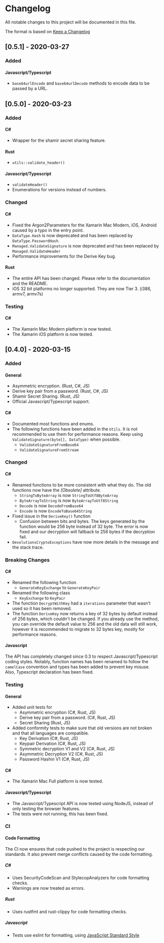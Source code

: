 # Changelog

All notable changes to this project will be documented in this file.

The format is based on [Keep a Changelog](https://keepachangelog.com/en/1.0.0/)


## [0.5.1] - 2020-03-27

### Added
#### Javascript/Typescript
 - `base64urlEncode` and `base64urlDecode` methods to encode data to be passed by a URL.

## [0.5.0] - 2020-03-23

### Added
#### C#
 - Wrapper for the shamir secret sharing feature.

#### Rust
 - `utils::validate_header()`

#### Javascript/Typescript
 - `validateHeader()`
 -  Enumerations for versions instead of numbers.

### Changed
#### C#
 - Fixed the Argon2Parameters for the Xamarin Mac Modern, iOS, Android caused by a typo in the entry point.
 - ```DataType.Hash``` is now deprecated and has been replaced by ```DataType.PasswordHash```.
 - ```Managed.ValidateSignature``` is now deprecated and has been replaced by ```Managed.ValidateHeader```
 - Performance improvements for the Derive Key bug.

#### Rust
 - The entire API has been changed. Please refer to the documentation and the README.
 - iOS 32 bit platforms no longer supported. They are now Tier 3. (i386, armv7, armv7s)


### Testing
#### C#
 - The Xamarin Mac Modern platform is now tested.
 - The Xamarin iOS platform is now tested.

## [0.4.0] - 2020-03-15

### Added
#### General
 - Asymmetric encryption. (Rust, C#, JS)
 - Derive key pair from a password. (Rust, C#, JS)
 - Shamir Secret Sharing. (Rust, JS)
 - Official Javascript/Typescript support.

#### C#
 - Documented most functions and enums.
 - The following functions have been added in the ```Utils```. It is not recommended to use them for performance reasons. Keep using ```ValidateSignature(byte[], DataType)``` when possible.
   - ```ValidateSignatureFromBase64```
   - ```ValidateSignatureFromStream```

### Changed
#### C#
 - Renamed functions to be more consistent with what they do. The old functions now have the *[Obsolete]* attribute. 
   - ```StringToByteArray``` is now ```StringToUtf8ByteArray```
   - ```ByteArrayToString``` is now ```ByteArrayToUtf8String```
   - ```Decode``` is now ```DecodeFromBase64```
   - ```Encode``` is now ```EncodeToBase64String```
 - Fixed issue in the ```DeriveKey()``` function
   - Confusion between bits and bytes. The keys generated by the function would be 256 byte instead of 32 byte. The error is now fixed and our decryption will fallback to 256 bytes if the decryption fail.
 - ```DevolutionsCryptoExceptions``` have now more details in the message and the stack trace.

### Breaking Changes
#### C#
 - Renamed the following function
   - ```GenerateKeyExchange``` to ```GenerateKeyPair```
 - Renamed the following class
   - ```KeyExchange``` to ```KeyPair```
 - The function ```DecryptWithKey``` had a ```iterations``` parameter that wasn't used so it has been removed.
 - The function ```DeriveKey``` now returns a key of 32 bytes by default instead of 256 bytes, which couldn't be changed.
      If you already use the method, you can override the default value to 256 and the old data will still work, however it is
      recommended to migrate to 32 bytes key, mostly for performance reasons. 

#### Javascript
The API has completely changed since 0.3 to respect Javascript/Typescript coding styles. Notably, function names has been renamed
to follow the `camelCase` convention and types has been added to prevent key misuse. Also, Typescript declaration has been fixed.

### Testing
#### General
 - Added unit tests for
   - Asymmetric encryption (C#, Rust, JS)
   - Derive key pair from a password. (C#, Rust, JS)
   - Secret Sharing (Rust, JS)
 - Added conformity tests to make sure that old versions are not broken and that all languages are compatible.
   - Key Derivation (C#, Rust, JS)
   - Keypair Derivation (C#, Rust, JS)
   - Symmetric decryption V1 and V2 (C#, Rust, JS)
   - Asymmetric Decryption V2 (C#, Rust, JS)
   - Password Hashin V1 (C#, Rust, JS)

#### C#
 - The Xamarin Mac Full platform is now tested.

#### Javascript/Typescript
 - The Javascript/Typescript API is now tested using NodeJS, instead of only testing the browser features.
 - The tests were not running, this has been fixed.

### CI
#### Code Formatting

The CI now ensures that code pushed to the project is respecting our standards. It also prevent merge conflicts caused by the code formatting.

##### C#
 - Uses SecurityCodeScan and StylecopAnalyzers for code formatting checks.
 - Warnings are now treated as errors.

##### Rust
 - Uses rustfmt and rust-clippy for code formatting checks. 

##### Javascript
 - Tests use eslint for formatting, using [JavaScript Standard Style](https://standardjs.com/)
 
